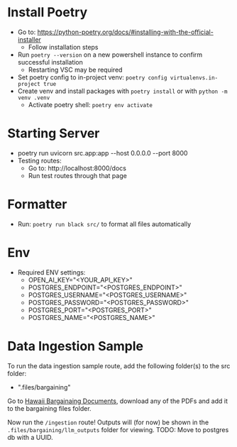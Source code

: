 # Install Poetry 
- Go to: https://python-poetry.org/docs/#installing-with-the-official-installer
    - Follow installation steps
- Run `poetry --version` on a new powershell instance to confirm successful installation
    - Restarting VSC may be required
- Set poetry config to in-project venv: `poetry config virtualenvs.in-project true`
- Create venv and install packages with `poetry install` or with `python -m venv .venv`
    - Activate poetry shell: `poetry env activate`

# Starting Server
- poetry run uvicorn src.app:app --host 0.0.0.0 --port 8000
- Testing routes: 
    - Go to: http://localhost:8000/docs
    - Run test routes through that page 

# Formatter
- Run: `poetry run black src/` to format all files automatically

# Env 
- Required ENV settings:
    - OPEN_AI_KEY="<YOUR_API_KEY>"
    - POSTGRES_ENDPOINT="<POSTGRES_ENDPOINT>"
    - POSTGRES_USERNAME="<POSTGRES_USERNAME>"
    - POSTGRES_PASSWORD="<POSTGRES_PASSWORD>"
    - POSTGRES_PORT="<POSTGRES_PORT>"
    - POSTGRES_NAME="<POSTGRES_NAME>"

# Data Ingestion Sample
To run the data ingestion sample route, add the following folder(s) to the src folder:
- ".files/bargaining"

Go to [Hawaii Bargainaing Documents](https://dhrd.hawaii.gov/state-hr-professionals/lro/public-emp-excl-reps/), download any of the PDFs and add it to the bargaining files folder. 

Now run the `/ingestion` route! Outputs will (for now) be shown in the `.files/bargaining/llm_outputs` folder for viewing. TODO: Move to postgres db with a UUID.